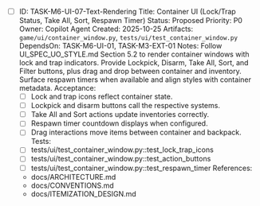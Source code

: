 - [ ] ID: TASK-M6-UI-07-Text-Rendering
  Title: Container UI (Lock/Trap Status, Take All, Sort, Respawn Timer)
  Status: Proposed
  Priority: P0
  Owner: Copilot Agent
  Created: 2025-10-25
  Artifacts: `game/ui/container_window.py`, `tests/ui/test_container_window.py`
  DependsOn: TASK-M6-UI-01, TASK-M3-EXT-01
  Notes:
  Follow UI_SPEC_UO_STYLE.md Section 5.2 to render container windows with lock and trap indicators.
  Provide Lockpick, Disarm, Take All, Sort, and Filter buttons, plus drag and drop between container and inventory.
  Surface respawn timers when available and align styles with container metadata.
  Acceptance:
  - [ ] Lock and trap icons reflect container state.
  - [ ] Lockpick and disarm buttons call the respective systems.
  - [ ] Take All and Sort actions update inventories correctly.
  - [ ] Respawn timer countdown displays when configured.
  - [ ] Drag interactions move items between container and backpack.
  Tests:
  - [ ] tests/ui/test_container_window.py::test_lock_trap_icons
  - [ ] tests/ui/test_container_window.py::test_action_buttons
  - [ ] tests/ui/test_container_window.py::test_respawn_timer
  References:
  - docs/ARCHITECTURE.md
  - docs/CONVENTIONS.md
  - docs/ITEMIZATION_DESIGN.md
